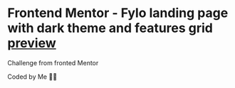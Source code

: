 # Frontend Mentor - Fylo landing page with dark theme and features grid [preview](https://fylo-dark-theme-landing-page-coral.vercel.app/)

Challenge from fronted Mentor

Coded by Me 💙😄
